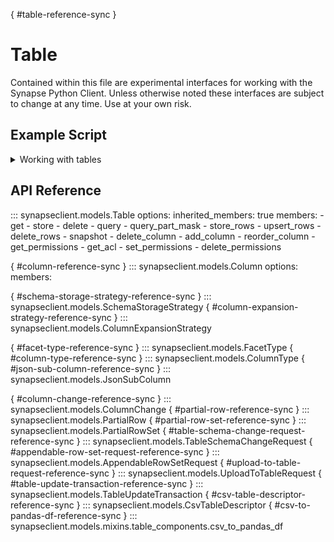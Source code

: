 [](){ #table-reference-sync }
# Table

Contained within this file are experimental interfaces for working with the Synapse Python
Client. Unless otherwise noted these interfaces are subject to change at any time. Use
at your own risk.

## Example Script

<details class="quote">
  <summary>Working with tables</summary>

```python
{!docs/scripts/object_orientated_programming_poc/oop_poc_table.py!}
```
</details>

## API Reference


::: synapseclient.models.Table
    options:
        inherited_members: true
        members:
        - get
        - store
        - delete
        - query
        - query_part_mask
        - store_rows
        - upsert_rows
        - delete_rows
        - snapshot
        - delete_column
        - add_column
        - reorder_column
        - get_permissions
        - get_acl
        - set_permissions
        - delete_permissions

[](){ #column-reference-sync }
::: synapseclient.models.Column
    options:
        members:

[](){ #schema-storage-strategy-reference-sync }
::: synapseclient.models.SchemaStorageStrategy
[](){ #column-expansion-strategy-reference-sync }
::: synapseclient.models.ColumnExpansionStrategy

[](){ #facet-type-reference-sync }
::: synapseclient.models.FacetType
[](){ #column-type-reference-sync }
::: synapseclient.models.ColumnType
[](){ #json-sub-column-reference-sync }
::: synapseclient.models.JsonSubColumn


[](){ #column-change-reference-sync }
::: synapseclient.models.ColumnChange
[](){ #partial-row-reference-sync }
::: synapseclient.models.PartialRow
[](){ #partial-row-set-reference-sync }
::: synapseclient.models.PartialRowSet
[](){ #table-schema-change-request-reference-sync }
::: synapseclient.models.TableSchemaChangeRequest
[](){ #appendable-row-set-request-reference-sync }
::: synapseclient.models.AppendableRowSetRequest
[](){ #upload-to-table-request-reference-sync }
::: synapseclient.models.UploadToTableRequest
[](){ #table-update-transaction-reference-sync }
::: synapseclient.models.TableUpdateTransaction
[](){ #csv-table-descriptor-reference-sync }
::: synapseclient.models.CsvTableDescriptor
[](){ #csv-to-pandas-df-reference-sync }
::: synapseclient.models.mixins.table_components.csv_to_pandas_df
